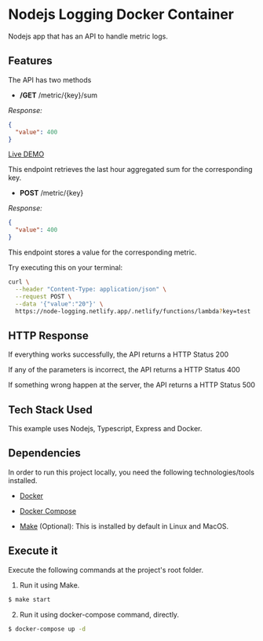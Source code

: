 # Nodejs Logging Docker Container

Nodejs app that has an API to handle metric logs.

## Features

The API has two methods

- **/GET** /metric/{key}/sum

*Response:*

```json
{
  "value": 400
}
```

[Live DEMO](https://node-logging.netlify.app/.netlify/functions/lambda?key=test)

This endpoint retrieves the last hour aggregated sum for the corresponding key.

- **POST** /metric/{key}

*Response:*

```json
{
  "value": 400
}
```

This endpoint stores a value for the corresponding metric.

Try executing this on your terminal:

```bash
curl \
  --header "Content-Type: application/json" \
  --request POST \
  --data '{"value":"20"}' \
  https://node-logging.netlify.app/.netlify/functions/lambda?key=test
```

## HTTP Response

If everything works successfully, the API returns a HTTP Status 200

If any of the parameters is incorrect, the API returns a HTTP Status 400

If something wrong happen at the server, the API returns a HTTP Status 500

## Tech Stack Used

This example uses Nodejs, Typescript, Express and Docker.

## Dependencies

In order to run this project locally, you need the following technologies/tools installed.

- [Docker](https://docs.docker.com/engine/install/)

- [Docker Compose](https://docs.docker.com/compose/install/)

- [Make](https://tldp.org/HOWTO/Software-Building-HOWTO-3.html) (Optional): This is installed by default in Linux and MacOS.

## Execute it

Execute the following commands at the project's root folder.

1. Run it using Make.

```bash
$ make start
```

2. Run it using docker-compose command, directly.

```bash
$ docker-compose up -d
```
